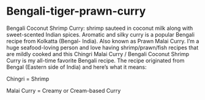 # Bengali-tiger-prawn-curry
 Bengali Coconut Shrimp Curry: shrimp sauteed in coconut milk along with sweet-scented Indian spices. Aromatic and silky curry is a popular Bengali recipe from Kolkatta (Bengal- India). Also known as Prawn Malai Curry.
 I’m a huge seafood-loving person and love having shrimp/prawn/fish recipes that are mildly cooked and this Chingri Malai Curry / Bengali Coconut Shrimp Curry is my all-time favorite Bengali recipe.
 The recipe originated from Bengal (Eastern side of India) and here’s what it means:

Chingri = Shrimp

Malai Curry = Creamy or Cream-based Curry